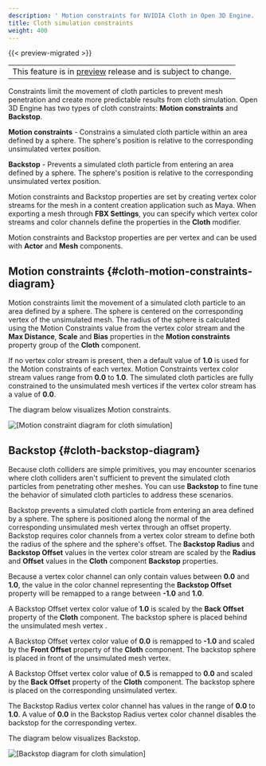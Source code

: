 ```yaml
---
description: ' Motion constraints for NVIDIA Cloth in Open 3D Engine. '
title: Cloth simulation constraints
weight: 400
---
```


{{< preview-migrated >}}

|  |
| --- |
| This feature is in [preview](/docs/userguide/ly-glos-chap#preview) release and is subject to change\.  |

Constraints limit the movement of cloth particles to prevent mesh penetration and create more predictable results from cloth simulation\. Open 3D Engine has two types of cloth constraints: **Motion constraints** and **Backstop**\.

**Motion constraints** \- Constrains a simulated cloth particle within an area defined by a sphere\. The sphere's position is relative to the corresponding unsimulated vertex position\.

**Backstop** \- Prevents a simulated cloth particle from entering an area defined by a sphere\. The sphere's position is relative to the corresponding unsimulated vertex position\.

Motion constraints and Backstop properties are set by creating vertex color streams for the mesh in a content creation application such as Maya\. When exporting a mesh through **FBX Settings**, you can specify which vertex color streams and color channels define the properties in the **Cloth** modifier\.

Motion constraints and Backstop properties are per vertex and can be used with **Actor** and **Mesh** components\.

## Motion constraints {#cloth-motion-constraints-diagram}

Motion constraints limit the movement of a simulated cloth particle to an area defined by a sphere\. The sphere is centered on the corresponding vertex of the unsimulated mesh\. The radius of the sphere is calculated using the Motion Constraints value from the vertex color stream and the **Max Distance**, **Scale** and **Bias** properties in the **Motion constraints** property group of the **Cloth** component\.

If no vertex color stream is present, then a default value of **1\.0** is used for the Motion constraints of each vertex\. Motion Constraints vertex color stream values range from **0\.0** to **1\.0**\. The simulated cloth particles are fully constrained to the unsimulated mesh vertices if the vertex color stream has a value of **0\.0**\.

 The diagram below visualizes Motion constraints\.

![\[Motion constraint diagram for cloth simulation\]](/images/user-guide/physx/cloth/cloth-motion-constraints-diagram.png)

## Backstop {#cloth-backstop-diagram}

Because cloth colliders are simple primitives, you may encounter scenarios where cloth colliders aren't sufficient to prevent the simulated cloth particles from penetrating other meshes\. You can use **Backstop** to fine tune the behavior of simulated cloth particles to address these scenarios\.

Backstop prevents a simulated cloth particle from entering an area defined by a sphere\. The sphere is positioned along the normal of the corresponding unsimulated mesh vertex through an offset property\. Backstop requires color channels from a vertex color stream to define both the radius of the sphere and the sphere's offset\. The **Backstop Radius** and **Backstop Offset** values in the vertex color stream are scaled by the **Radius** and **Offset** values in the **Cloth** component **Backstop** properties\.

Because a vertex color channel can only contain values between **0\.0** and **1\.0**, the value in the color channel representing the **Backstop Offset** property will be remapped to a range between **\-1\.0** and **1\.0**\.

A Backstop Offset vertex color value of **1\.0** is scaled by the **Back Offset** property of the **Cloth** component\. The backstop sphere is placed behind the unsimulated mesh vertex \.

A Backstop Offset vertex color value of **0\.0** is remapped to **\-1\.0** and scaled by the **Front Offset** property of the **Cloth** component\. The backstop sphere is placed in front of the unsimulated mesh vertex\.

 A Backstop Offset vertex color value of **0\.5** is remapped to **0\.0** and scaled by the **Back Offset** property of the **Cloth** component\. The backstop sphere is placed on the corresponding unsimulated vertex\.

The Backstop Radius vertex color channel has values in the range of **0\.0** to **1\.0**\. A value of **0\.0** in the Backstop Radius vertex color channel disables the backstop for the corresponding vertex\.

 The diagram below visualizes Backstop\.

![\[Backstop diagram for cloth simulation\]](/images/user-guide/physx/cloth/cloth-backstop-diagram.png)
